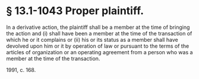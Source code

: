 # § 13.1-1043 Proper plaintiff.

<p>In a derivative action, the plaintiff shall be a member at the time of bringing the action and (i) shall have been a member at the time of the transaction of which he or it complains or (ii) his or its status as a member shall have devolved upon him or it by operation of law or pursuant to the terms of the articles of organization or an operating agreement from a person who was a member at the time of the transaction.</p><p>1991, c. 168.</p>